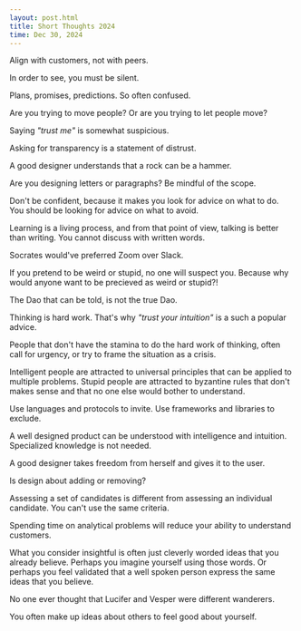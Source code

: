 ```yaml
---
layout: post.html
title: Short Thoughts 2024
time: Dec 30, 2024
---
```


<div class="short-thoughts">

Align with customers, not with peers.

In order to see, you must be silent.

Plans, promises, predictions. So often confused.

Are you trying to move people? Or are you trying to let people move?

Saying *"trust me"* is somewhat suspicious.

Asking for transparency is a statement of distrust.

A good designer understands that a rock can be a hammer.

Are you designing letters or paragraphs? Be mindful of the scope.

Don't be confident, because it makes you look for advice on what to do. You should be looking for advice on what to avoid.

Learning is a living process, and from that point of view, talking is better than writing. You cannot discuss with written words.

Socrates would've preferred Zoom over Slack.

If you pretend to be weird or stupid, no one will suspect you. Because why would anyone want to be precieved as weird or stupid?!

The Dao that can be told, is not the true Dao.

Thinking is hard work. That's why *"trust your intuition"* is a such a popular advice.

People that don't have the stamina to do the hard work of thinking, often call for urgency, or try to frame the situation as a crisis.

Intelligent people are attracted to universal principles that can be applied to multiple problems. Stupid people are attracted to byzantine rules that don't makes sense and that no one else would bother to understand.

Use languages and protocols to invite. Use frameworks and libraries to exclude.

A well designed product can be understood with intelligence and intuition. Specialized knowledge is not needed.

A good designer takes freedom from herself and gives it to the user.

Is design about adding or removing?

Assessing a set of candidates is different from assessing an individual candidate. You can't use the same criteria.

Spending time on analytical problems will reduce your ability to understand customers.

What you consider insightful is often just cleverly worded ideas that you already believe. Perhaps you imagine yourself using those words. Or perhaps you feel validated that a well spoken person express the same ideas that you believe.

No one ever thought that Lucifer and Vesper were different wanderers.

You often make up ideas about others to feel good about yourself.

</div>
